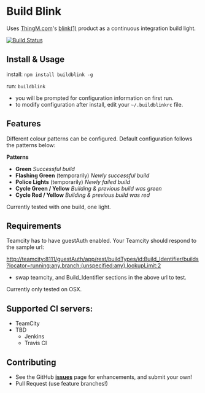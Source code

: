Build Blink
====================
Uses [ThingM.com](http://thingm.com/)'s  [blink(1)](http://blink1.thingm.com/) product as a continuous integration build light. 


[![Build Status](https://travis-ci.org/gregstewart/BuildBlink.png?branch=master)](https://travis-ci.org/gregstewart/BuildBlink)


Install & Usage
---------------

install:
`npm install buildblink -g`

run:
`buildblink`

* you will be prompted for configuration information on first run. 
* to modify configuration after install, edit your `~/.buildblinkrc` file. 


Features
----------
Different colour patterns can be configured.  Default configuration follows the patterns below: 

**Patterns**

* **Green** *Successful build*
* **Flashing Green** (temporarily) *Newly successful build*
* **Police Lights** (temporarily)   *Newly failed build*
* **Cycle Green / Yellow**   *Building & previous build was green*
* **Cycle Red / Yellow**   *Building & previous build was red*


Currently tested with one build, one light. 

Requirements
------------

Teamcity has to have guestAuth enabled. Your Teamcity should respond to the sample url:

[http://teamcity:8111/guestAuth/app/rest/buildTypes/id:Build_Identifier/builds?locator=running:any,branch:(unspecified:any),lookupLimit:2](http://teamcity:8111/guestAuth/app/rest/buildTypes/id:BranchingTest_Build/builds?locator=running:any,branch:(unspecified:any),lookupLimit:2)

* swap teamcity, and Build_Identifier sections in the above url to test. 

Currently only tested on OSX.

Supported CI servers: 
----------------------
* TeamCity
* TBD
    * Jenkins
    * Travis CI 

Contributing
------------

* See the GitHub [**issues**](https://github.com/brettswift/buildblink/issues?labels=enhancement&state=open) page for enhancements, and submit your own!
* Pull Request (use feature branches!)

